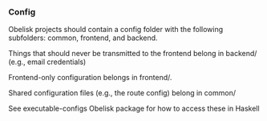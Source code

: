 ### Config

Obelisk projects should contain a config folder with the following subfolders: common, frontend, and backend.

Things that should never be transmitted to the frontend belong in backend/ (e.g., email credentials)

Frontend-only configuration belongs in frontend/.

Shared configuration files (e.g., the route config) belong in common/

See executable-configs Obelisk package for how to access these in Haskell
